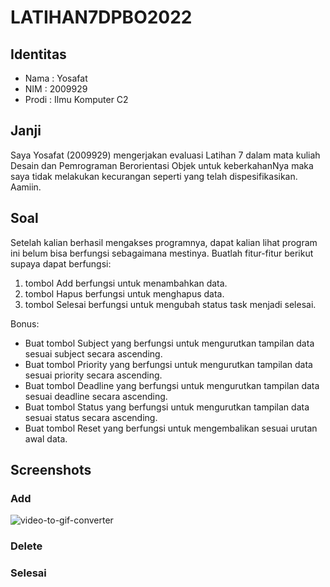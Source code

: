 # LATIHAN7DPBO2022
## Identitas
- Nama : Yosafat
- NIM  : 2009929
- Prodi : Ilmu Komputer C2

## Janji
Saya Yosafat (2009929) mengerjakan evaluasi Latihan 7 dalam mata kuliah Desain dan Pemrograman Berorientasi Objek untuk keberkahanNya maka saya tidak melakukan kecurangan seperti yang telah dispesifikasikan. Aamiin.

## Soal

Setelah kalian berhasil mengakses programnya, dapat kalian lihat program ini belum bisa berfungsi sebagaimana mestinya. Buatlah fitur-fitur berikut supaya dapat berfungsi:
1. tombol Add berfungsi untuk menambahkan data.
2. tombol Hapus berfungsi untuk menghapus data.
3. tombol Selesai berfungsi untuk mengubah status task menjadi selesai.

Bonus:
- Buat tombol Subject yang berfungsi untuk mengurutkan tampilan data sesuai subject secara ascending.
- Buat tombol Priority yang berfungsi untuk mengurutkan tampilan data sesuai priority secara ascending.
- Buat tombol Deadline yang berfungsi untuk mengurutkan tampilan data sesuai deadline secara ascending.
- Buat tombol Status yang berfungsi untuk mengurutkan tampilan data sesuai status secara ascending.
- Buat tombol Reset yang berfungsi untuk mengembalikan sesuai urutan awal data.


## Screenshots
### Add
![video-to-gif-converter](https://user-images.githubusercontent.com/77567907/161419551-084b1fd1-66ce-46cd-b6bd-a9167e086382.gif)

### Delete
### Selesai
